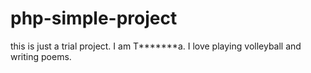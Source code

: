 # php-simple-project
this is just a trial project.
I am T*******a. 
I love playing volleyball and writing poems.
